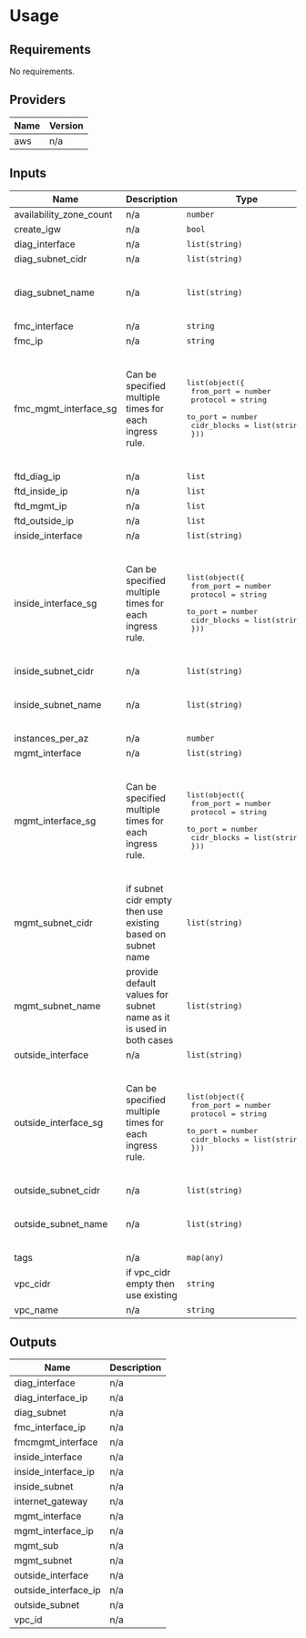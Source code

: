# Usage
<!--- BEGIN_TF_DOCS --->
## Requirements

No requirements.

## Providers

| Name | Version |
|------|---------|
| aws | n/a |

## Inputs

| Name | Description | Type | Default | Required |
|------|-------------|------|---------|:--------:|
| availability\_zone\_count | n/a | `number` | `2` | no |
| create\_igw | n/a | `bool` | `false` | no |
| diag\_interface | n/a | `list(string)` | `[]` | no |
| diag\_subnet\_cidr | n/a | `list(string)` | `[]` | no |
| diag\_subnet\_name | n/a | `list(string)` | <pre>[<br>  "diag1",<br>  "diag2"<br>]</pre> | no |
| fmc\_interface | n/a | `string` | `""` | no |
| fmc\_ip | n/a | `string` | `""` | no |
| fmc\_mgmt\_interface\_sg | Can be specified multiple times for each ingress rule. | <pre>list(object({<br>    from_port   = number<br>    protocol    = string<br>    to_port     = number<br>    cidr_blocks = list(string)<br>  }))</pre> | <pre>[<br>  {<br>    "cidr_blocks": [<br>      "0.0.0.0/0"<br>    ],<br>    "from_port": 0,<br>    "protocol": "-1",<br>    "to_port": 0<br>  }<br>]</pre> | no |
| ftd\_diag\_ip | n/a | `list` | `[]` | no |
| ftd\_inside\_ip | n/a | `list` | `[]` | no |
| ftd\_mgmt\_ip | n/a | `list` | `[]` | no |
| ftd\_outside\_ip | n/a | `list` | `[]` | no |
| inside\_interface | n/a | `list(string)` | `[]` | no |
| inside\_interface\_sg | Can be specified multiple times for each ingress rule. | <pre>list(object({<br>    from_port   = number<br>    protocol    = string<br>    to_port     = number<br>    cidr_blocks = list(string)<br>  }))</pre> | <pre>[<br>  {<br>    "cidr_blocks": [<br>      "0.0.0.0/0"<br>    ],<br>    "from_port": 0,<br>    "protocol": "-1",<br>    "to_port": 0<br>  }<br>]</pre> | no |
| inside\_subnet\_cidr | n/a | `list(string)` | `[]` | no |
| inside\_subnet\_name | n/a | `list(string)` | <pre>[<br>  "inside1",<br>  "inside2"<br>]</pre> | no |
| instances\_per\_az | n/a | `number` | `1` | no |
| mgmt\_interface | n/a | `list(string)` | `[]` | no |
| mgmt\_interface\_sg | Can be specified multiple times for each ingress rule. | <pre>list(object({<br>    from_port   = number<br>    protocol    = string<br>    to_port     = number<br>    cidr_blocks = list(string)<br>  }))</pre> | <pre>[<br>  {<br>    "cidr_blocks": [<br>      "0.0.0.0/0"<br>    ],<br>    "from_port": 0,<br>    "protocol": "-1",<br>    "to_port": 0<br>  }<br>]</pre> | no |
| mgmt\_subnet\_cidr | if subnet cidr empty then use existing based on subnet name | `list(string)` | `[]` | no |
| mgmt\_subnet\_name | provide default values for subnet name as it is used in both cases | `list(string)` | <pre>[<br>  "mgmt1",<br>  "mgmt2"<br>]</pre> | no |
| outside\_interface | n/a | `list(string)` | `[]` | no |
| outside\_interface\_sg | Can be specified multiple times for each ingress rule. | <pre>list(object({<br>    from_port   = number<br>    protocol    = string<br>    to_port     = number<br>    cidr_blocks = list(string)<br>  }))</pre> | <pre>[<br>  {<br>    "cidr_blocks": [<br>      "0.0.0.0/0"<br>    ],<br>    "from_port": 0,<br>    "protocol": "-1",<br>    "to_port": 0<br>  }<br>]</pre> | no |
| outside\_subnet\_cidr | n/a | `list(string)` | `[]` | no |
| outside\_subnet\_name | n/a | `list(string)` | <pre>[<br>  "outside1",<br>  "outside2"<br>]</pre> | no |
| tags | n/a | `map(any)` | `{}` | no |
| vpc\_cidr | if vpc\_cidr empty then use existing | `string` | `""` | no |
| vpc\_name | n/a | `string` | `"IAC-VPC"` | no |

## Outputs

| Name | Description |
|------|-------------|
| diag\_interface | n/a |
| diag\_interface\_ip | n/a |
| diag\_subnet | n/a |
| fmc\_interface\_ip | n/a |
| fmcmgmt\_interface | n/a |
| inside\_interface | n/a |
| inside\_interface\_ip | n/a |
| inside\_subnet | n/a |
| internet\_gateway | n/a |
| mgmt\_interface | n/a |
| mgmt\_interface\_ip | n/a |
| mgmt\_sub | n/a |
| mgmt\_subnet | n/a |
| outside\_interface | n/a |
| outside\_interface\_ip | n/a |
| outside\_subnet | n/a |
| vpc\_id | n/a |

<!--- END_TF_DOCS --->
